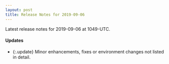 ```yaml
---
layout: post
title: Release Notes for 2019-09-06
---
```


Latest release notes for 2019-09-06 at 1049-UTC.

<div class='updates' markdown='1'>

#### Updates

- {:.update} Minor enhancements, fixes or environment changes not listed in detail.

</div>


